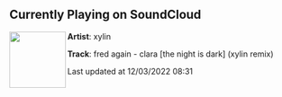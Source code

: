 ## Currently Playing on SoundCloud

[<img align="left" width="100" src="https://i1.sndcdn.com/artworks-KM8mMo0xM0dcXD90-hujMkA-t500x500.jpg">](https://soundcloud.com/xylinsound/clara)

**Artist**: xylin 

**Track**: fred again - clara [the night is dark] (xylin remix)

Last updated at 12/03/2022 08:31
